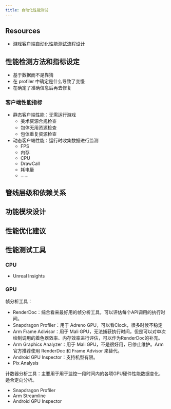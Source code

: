 ```yaml
---
title: 自动化性能测试
---
```


## Resources

- [游戏客户端自动化性能测试流程设计](https://statics-umu-cn.umucdn.cn/resource/Z4c/h8l3/G5OWs/transcoding/1822312440.mp4)

## 性能检测方法和指标设定

- 基于数据而不是靠猜
- 在 profiler 中确定是什么导致了变慢
- 在确定了准确信息后再去修复

### 客户端性能指标

- 静态客户端性能：无需运行游戏
  - 美术资源合规检查
  - 包体无用资源检查
  - 包体重复资源检查
- 动态客户端性能：运行时收集数据进行监测
  - FPS
  - 内存
  - CPU
  - DrawCall
  - 耗电量
  - ……

## 管线层级和依赖关系

## 功能模块设计

## 性能优化建议

## 性能测试工具

### CPU

- Unreal Insights

### GPU

帧分析工具：

- RenderDoc：综合看来最好用的帧分析工具，可以评估每个API调用的执行时间。
- Snapdragon Profiler：用于 Adreno GPU，可以看Clock，很多时候不稳定
- Arm Frame Adivisor：用于 Mali GPU，无法捕获执行时间，但是可以对单次绘制调用的着色器效率、内存效率进行评估，可以作为RenderDoc的补充。
- Arm Graphics Analyzer：用于 Mali GPU，不是很好用，已停止维护。Arm官方推荐使用 RenderDoc 和 Frame Advisor 来替代。
- Android GPU Inspector：支持机型有限。
- Pix Analysis

计数器分析工具：主要用于用于监控一段时间内的各项GPU硬件性能数据变化，适合定向分析。

- Snapdragon Profiler
- Arm Streamline
- Android GPU Inspector
